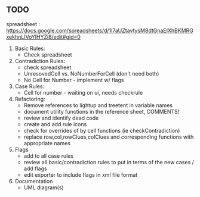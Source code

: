 ## TODO

spreadsheet : https://docs.google.com/spreadsheets/d/1l7aUZtavtysM8dtGnaEIXhBKMRGxekhnLIVoYIHYZi8/edit#gid=0

 1. Basic Rules:
     - Check spreadsheet
 2. Contradiction Rules:
     - check spreadsheet
     - UnresovedCell vs. NoNumberForCell (don't need both)
     - No Cell for Number - implement w/ flags
 3. Case Rules:
     - Cell for number - waiting on ui, needs checkrule
 4. Refactoring:
    - Remove references to lightup and treetent in variable names
    - document utility functions in the reference sheet, COMMENTS!
    - review and identify dead code
    - create and add rule icons
    - check for overrides of by cell functions (ie checkContradiction)
    - replace row,col,rowClues,colClues and corresponding functions with appropriate names
 5. Flags
    - add to all case rules
    - review all basic/contradiction rules to put in terms of the new cases / add flags
    - edit exporter to include flags in xml file format
 6. Documentation
    - UML diagram(s)